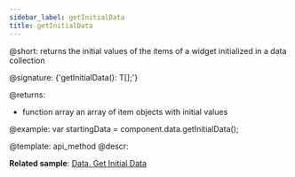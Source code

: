 ```yaml
---
sidebar_label: getInitialData
title: getInitialData
---          
```


@short: returns the initial values of the items of a widget initialized in a data collection

@signature: {'getInitialData(): T[];'}

@returns:
- function        array      an array of item objects with initial values

@example:
var startingData = component.data.getInitialData();

@template:	api_method
@descr:

**Related sample**: [Data. Get Initial Data](https://snippet.dhtmlx.com/l6wun9j4)